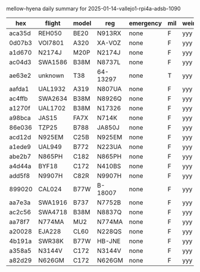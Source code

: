 mellow-hyena daily summary for 2025-01-14-vallejo1-rpi4a-adsb-1090

|hex|flight|model|reg|emergency|mil|weirdo|
|--|--|--|--|--|--|--|
|aca35d|REH050|BE20|N913RX|none|F|yyy|
|0d07b3|VOI7801|A320|XA-VOZ|none|F|yyy|
|a1d670|N2174J|M20P|N2174J|none|F|yyy|
|ac04d3|SWA1586|B38M|N8737L|none|F|yyy|
|ae63e2|unknown|T38|64-13297|none|T|yyy|
|aafda1|UAL1932|A319|N807UA|none|F|yyy|
|ac4ffb|SWA2634|B38M|N8926Q|none|F|yyy|
|a1270f|UAL1702|B38M|N17326|none|F|yyy|
|a98bca|JAS15|FA7X|N714K|none|F|yyy|
|86e036|TZP25|B788|JA850J|none|F|yyy|
|acd12d|N925EM|C25B|N925EM|none|F|yyy|
|a1ede9|UAL949|B772|N223UA|none|F|yyy|
|abe2b7|N865PH|C182|N865PH|none|F|yyy|
|a4d44a|BYF18|C172|N410BS|none|F|yyy|
|add5f8|N9907H|C82R|N9907H|none|F|yyy|
|899020|CAL024|B77W|B-18007|none|F|yyy|
|aa7e3a|SWA1916|B737|N7752B|none|F|yyy|
|ac2c56|SWA4718|B38M|N8837Q|none|F|yyy|
|aa78f7|N774MA|MU2|N774MA|none|F|yyy|
|a20028|EJA228|CL60|N228QS|none|F|yyy|
|4b191a|SWR38K|B77W|HB-JNE|none|F|yyy|
|a358a5|N3144V|C172|N3144V|none|F|yyy|
|a82d29|N626GM|C172|N626GM|none|F|yyy|
